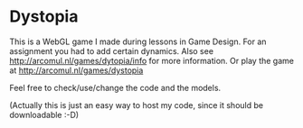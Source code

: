 Dystopia
========

This is a WebGL game I made during lessons in Game Design. For an assignment you had to add certain dynamics. Also see http://arcomul.nl/games/dytopia/info for more information. Or play the game at http://arcomul.nl/games/dystopia

Feel free to check/use/change the code and the models.

(Actually this is just an easy way to host my code, since it should be downloadable :-D)
